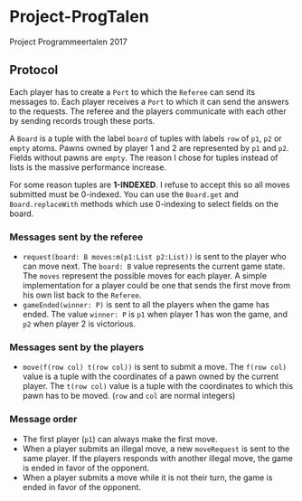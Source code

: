 # Project-ProgTalen
Project Programmeertalen 2017

## Protocol
Each player has to create a `Port` to which the `Referee` can send its messages to.
Each player receives a `Port` to which it can send the answers to the requests.
The referee and the players communicate with each other by sending records trough these ports.

A `Board` is a tuple with the label `board` of tuples with labels `row` of `p1`, `p2` or `empty` atoms. Pawns owned by player 1 and 2 are represented  by `p1` and `p2`. Fields without pawns are `empty`. The reason I chose for tuples instead of lists is the massive performance increase.

For some reason tuples are **1-INDEXED**. I refuse to accept this so all moves submitted must be 0-indexed. You can use the `Board.get` and `Board.replaceWith` methods which use 0-indexing to select fields on the board.

### Messages sent by the referee
- `request(board: B moves:m(p1:List p2:List))` is sent to the player who can move next. The `board: B` value represents the current game state. The `moves` represent the possible moves for each player. A simple implementation for a player could be one that sends the first move from his own list back to the `Referee`.
- `gameEnded(winner: P)` is sent to all the players when the game has ended. The value `winner: P` is `p1` when player 1 has won the game, and `p2` when player 2 is victorious.

### Messages sent by the players
- `move(f(row col) t(row col))` is sent to submit a move. The `f(row col)` value is a tuple with the coordinates of a pawn owned by the current player. The `t(row col)` value  is a tuple with the coordinates to which this pawn has to be moved. (`row` and `col` are normal integers)

### Message order
- The first player (`p1`) can always make the first move.
- When a player submits an illegal move, a new `moveRequest` is sent to the same player. If the players responds with another illegal move, the game is ended in favor of the opponent.
- When a player submits a move while it is not their turn, the game is ended in favor of the opponent.
